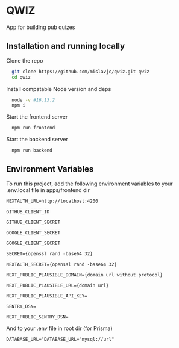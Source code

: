 # QWIZ

App for building pub quizes

## Installation and running locally

Clone the repo

```bash
  git clone https://github.com/mislavjc/qwiz.git qwiz
  cd qwiz
```
Install compatable Node version and deps
```bash
  node -v #16.13.2
  npm i
```
Start the frontend server
```bash
  npm run frontend
```
Start the backend server
```bash
  npm run backend
```

## Environment Variables

To run this project, add the following environment variables to your .env.local file in apps/frontend dir

`NEXTAUTH_URL=http://localhost:4200`

`GITHUB_CLIENT_ID`

`GITHUB_CLIENT_SECRET`

`GOOGLE_CLIENT_SECRET`

`GOOGLE_CLIENT_SECRET`

`SECRET={openssl rand -base64 32}`

`NEXTAUTH_SECRET={openssl rand -base64 32}`

`NEXT_PUBLIC_PLAUSIBLE_DOMAIN={domain url without protocol}`

`NEXT_PUBLIC_PLAUSIBLE_URL={domain url}`

`NEXT_PUBLIC_PLAUSIBLE_API_KEY=`

`SENTRY_DSN=`

`NEXT_PUBLIC_SENTRY_DSN=`

And to your .env file in root dir (for Prisma)

`DATABASE_URL="DATABASE_URL="mysql://url"`
